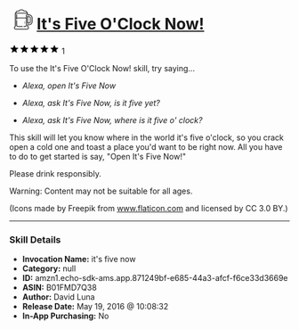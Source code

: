 # &nbsp;<img src="skill_icon" alt="It's Five O'Clock Now! icon" width="36"> [It's Five O'Clock Now!](http://alexa.amazon.com/#skills/amzn1.echo-sdk-ams.app.871249bf-e685-44a3-afcf-f6ce33d3669e)
![5 stars](../../images/ic_star_black_18dp_1x.png)![5 stars](../../images/ic_star_black_18dp_1x.png)![5 stars](../../images/ic_star_black_18dp_1x.png)![5 stars](../../images/ic_star_black_18dp_1x.png)![5 stars](../../images/ic_star_black_18dp_1x.png) 1

To use the It's Five O'Clock Now! skill, try saying...

* *Alexa, open It's Five Now*

* *Alexa, ask It's Five Now, is it five yet?*

* *Alexa, ask It's Five Now, where is it five o' clock?*

This skill will let you know where in the world it's five o'clock, so you crack open a cold one and toast a place you'd want to be right now. All you have to do to get started is say, "Open It's Five Now!"

Please drink responsibly.

Warning: Content may not be suitable for all ages.

(Icons made by Freepik from www.flaticon.com and licensed by CC 3.0 BY.)

***

### Skill Details

* **Invocation Name:** it's five now
* **Category:** null
* **ID:** amzn1.echo-sdk-ams.app.871249bf-e685-44a3-afcf-f6ce33d3669e
* **ASIN:** B01FMD7Q38
* **Author:** David Luna
* **Release Date:** May 19, 2016 @ 10:08:32
* **In-App Purchasing:** No
